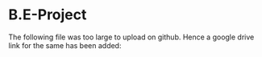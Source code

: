 ﻿# B.E-Project
The following file was too large to upload on github. Hence a google drive link for the same has been added:
